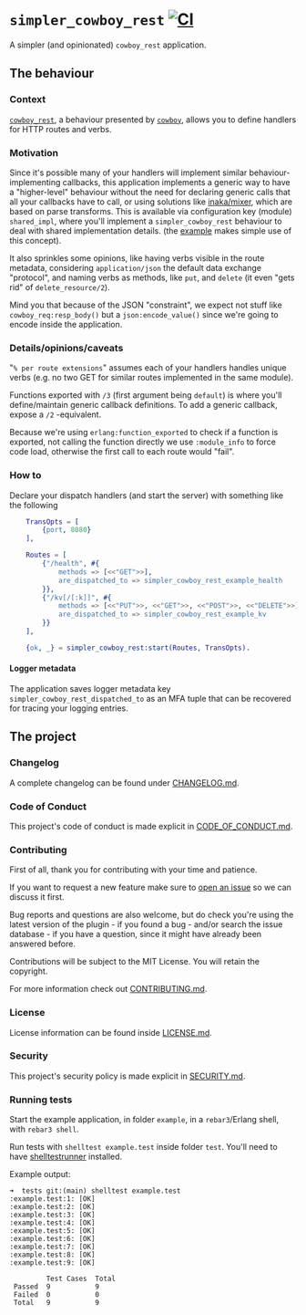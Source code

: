 # `simpler_cowboy_rest` [![CI][ci-img]][ci]

[ci]: https://github.com/paulo-ferraz-oliveira/simpler_cowboy_rest/actions
[ci-img]: https://github.com/paulo-ferraz-oliveira/simpler_cowboy_rest/actions/workflows/ci.yml/badge.svg

A simpler (and opinionated) `cowboy_rest` application.

## The behaviour

### Context

[`cowboy_rest`](https://github.com/ninenines/cowboy/blob/master/src/cowboy_rest.erl),
a behaviour presented by [`cowboy`](https://github.com/ninenines/cowboy), allows you
to define handlers for HTTP routes and verbs.

### Motivation

Since it's possible many of your handlers will implement similar behaviour-implementing
callbacks, this application implements a generic way to have a "higher-level" behaviour without
the need for declaring generic calls that all your callbacks have to call, or using
solutions like [inaka/mixer](https://github.com/inaka/mixer), which are based
on parse transforms. This is available via configuration key (module) `shared_impl`,
where you'll implement a `simpler_cowboy_rest` behaviour to deal with shared implementation details.
(the [example](https://github.com/paulo-ferraz-oliveira/simpler_cowboy_rest/tree/main/example)
makes simple use of this concept).

It also sprinkles some opinions, like having verbs visible in the route metadata,
considering `application/json` the default data exchange "protocol", and naming
verbs as methods, like `put`, and `delete` (it even "gets rid" of `delete_resource/2`).

Mind you that because of the JSON "constraint", we expect not stuff like
`cowboy_req:resp_body()` but a `json:encode_value()` since we're going to encode inside the
application.

### Details/opinions/caveats

"`% per route extensions`" assumes each of your handlers handles unique
verbs (e.g. no two GET for similar routes implemented in the same module).

Functions exported with `/3` (first argument being `default`) is where you'll define/maintain
generic callback definitions. To add a generic callback, expose a `/2` -equivalent.

Because we're using `erlang:function_exported` to check if a function is exported,
not calling the function directly we use `:module_info` to force code load,
otherwise the first call to each route would "fail".

### How to

Declare your dispatch handlers (and start the server) with something like the following

```erlang
    TransOpts = [
        {port, 8080}
    ],

    Routes = [
        {"/health", #{
            methods => [<<"GET">>],
            are_dispatched_to => simpler_cowboy_rest_example_health
        }},
        {"/kv[/[:k]]", #{
            methods => [<<"PUT">>, <<"GET">>, <<"POST">>, <<"DELETE">>],
            are_dispatched_to => simpler_cowboy_rest_example_kv
        }}
    ],

    {ok, _} = simpler_cowboy_rest:start(Routes, TransOpts).
```

#### Logger metadata

The application saves logger metadata key `simpler_cowboy_rest_dispatched_to` as an MFA
tuple that can be recovered for tracing your logging entries.

## The project

### Changelog

A complete changelog can be found under [CHANGELOG.md](https://github.com/paulo-ferraz-oliveira/simpler_cowboy_rest/blob/main/CHANGELOG.md).

### Code of Conduct

This project's code of conduct is made explicit in [CODE_OF_CONDUCT.md](https://github.com/paulo-ferraz-oliveira/simpler_cowboy_rest/blob/main/CODE_OF_CONDUCT.md).

### Contributing

First of all, thank you for contributing with your time and patience.

If you want to request a new feature make sure to
[open an issue](https://github.com/paulo-ferraz-oliveira/simpler_cowboy_rest/issues) so we can
discuss it first.

Bug reports and questions are also welcome, but do check you're using the latest version of the
plugin - if you found a bug - and/or search the issue database - if you have a question, since it
might have already been answered before.

Contributions will be subject to the MIT License.
You will retain the copyright.

For more information check out [CONTRIBUTING.md](https://github.com/paulo-ferraz-oliveira/simpler_cowboy_rest/blob/main/CONTRIBUTING.md).

### License

License information can be found inside [LICENSE.md](https://github.com/paulo-ferraz-oliveira/simpler_cowboy_rest/blob/main/LICENSE.md).

### Security

This project's security policy is made explicit in [SECURITY.md](https://github.com/paulo-ferraz-oliveira/simpler_cowboy_rest/blob/main/SECURITY.md).

### Running tests

Start the example application, in folder `example`, in a `rebar3`/Erlang shell, with
`rebar3 shell`.

Run tests with `shelltest example.test` inside folder `test`. You'll need to have
[shelltestrunner](https://github.com/simonmichael/shelltestrunner) installed.

Example output:

```console
➜  tests git:(main) shelltest example.test
:example.test:1: [OK]
:example.test:2: [OK]
:example.test:3: [OK]
:example.test:4: [OK]
:example.test:5: [OK]
:example.test:6: [OK]
:example.test:7: [OK]
:example.test:8: [OK]
:example.test:9: [OK]

         Test Cases  Total
 Passed  9           9
 Failed  0           0
 Total   9           9
```
